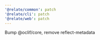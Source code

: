 ```yaml
---
'@relate/common': patch
'@relate/cli': patch
'@relate/web': patch
---
```


Bump @oclif/core, remove reflect-metadata
